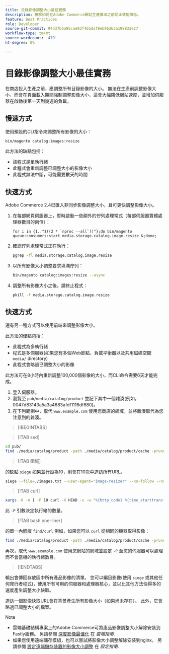 ```yaml
---
title: 目錄影像調整大小最佳實務
description: 瞭解如何在Adobe Commerce網站生產推出之前防止效能降低。
feature: Best Practices
role: Developer
source-git-commit: 94d37b6a95cae93f465daf8eb96363a198833e27
workflow-type: tm+mt
source-wordcount: '479'
ht-degree: 0%

---
```



# 目錄影像調整大小最佳實務

在商店投入生產之前，應調整所有目錄影像的大小。 無法在生產前調整影像大小，而會在頁面載入期間強制調整影像大小，這會大幅降低網站速度，並增加伺服器在啟動後第一天到幾週的負載。

## 慢速方式

使用預設的CLI指令來調整所有影像的大小：

```bash
bin/magento catalog:images:resize
```

此方法的缺點包括：

- 該程式是單執行緒
- 此程式會重新調整已調整大小的影像大小
- 此程式無法中斷，可能需要數天的時間

## 快速方式

Adobe Commerce 2.4已匯入非同步影像調整大小，且可更快調整影像大小。

1. 在每部網頁伺服器上，暫時啟動一些額外的佇列處理常式（每部伺服器實體處理器數目的兩倍）：

   ```bsh
   for i in {1.."$((2 * `nproc --all`))"};do bin/magento queue:consumers:start media.storage.catalog.image.resize &;done;
   ```

1. 確認佇列處理常式正在執行：

   ```bash
   pgrep -fl media.storage.catalog.image.resize
   ```

1. 以所有影像大小調整要求填滿佇列：

   ```bash
   bin/magento catalog:images:resize --async
   ```

1. 調整所有影像大小之後，請終止程式：

   ```bash
   pkill -f media.storage.catalog.image.resize
   ```

## 快速方式

還有另一種方式可以使用前端來調整影像大小。

此方法的優點包括：

- 此程式為多執行緒
- 程式是多伺服器(如果您有多個Web節點、負載平衡器以及共用磁碟空間 `media/` directory)
- 此程式會略過已調整大小的影像

此方法可在8小時內重新調整100,000個影像的大小，而CLI命令需要6天才能完成。

1. 登入伺服器。
1. 瀏覽至 `pub/media/catalog/product` 並記下其中一個雜湊(例如，0047d83143a5a3a4683afdf1116df680)。
1. 在下列範例中，取代 `www.example.com` 使用您商店的網域，並將雜湊取代為您注意到的雜湊。

>[!BEGINTABS]

>[!TAB sed]

```bash
cd pub/
find ./media/catalog/product -path ./media/catalog/product/cache -prune -o -type f -print | sed 's~./media/catalog/product/~https://www.example.com/media/catalog/product/cache/0047d83143a5a3a4683afdf1116df680/~g' > images.txt
```

>[!TAB 圍城]

的缺點 `siege` 如果並行設為10，則會在10次中造訪所有URL。

```bash
siege --file=./images.txt --user-agent="image-resizer" --no-follow --no-parser --concurrent=10 --reps=once
```

>[!TAB curl]

```bash
xargs -0 -n 1 -P 10 curl -X HEAD -s -w "%{http_code} %{time_starttransfer} %{url_effective}\n" < <(tr \\n \\0 <images.txt)
```

此 `-P` 引數決定執行緒的數量。

>[!TAB bash one-liner]

的單一內嵌版 `find/curl` 例如，如果您可以 `curl` 從相同的機器取得影像：

```bash
find ./media/catalog/product -path ./media/catalog/product/cache -prune -o -type f -print | sed 's~./media/catalog/product/~https://www.example.com/media/catalog/product/cache/0047d83143a5a3a4683afdf1116df680/~g' | xargs -n 1 -P 10 curl -X HEAD -s -w "%{http_code} %{time_starttransfer} %{url_effective}\n"
```

再次，取代 `www.example.com` 使用您網站的網域並設定 `-P` 至您的伺服器可以處理而不會當機的執行緒數目。

>[!ENDTABS]

輸出會傳回存放區中所有產品影像的清單。 您可以編目影像(使用 `siege` 或其他任何爬行者程式)，使用所有可用的伺服器和處理器核心，並以比其他方法快得多的速度產生調整大小快取。

造訪一個影像快取URL會在背景產生所有影像大小（如果尚未存在）。 此外，它會略過已調整大小的檔案。

>[!NOTE]
>
>- 雲端基礎結構專案上的Adobe Commerce可將產品影像調整大小解除安裝到Fastly服務。 另請參閱 [深度影像最佳化](https://experienceleague.adobe.com/docs/commerce-cloud-service/user-guide/cdn/fastly-image-optimization.html?lang=en#deep-image-optimization) 在 _雲端指南_.
>- 如果您使用遠端儲存模組，也可以嘗試將影像大小調整解除安裝到nginx。 另請參閱 [設定遠端儲存裝置的影像大小調整](https://experienceleague.adobe.com/docs/commerce-operations/configuration-guide/storage/remote-storage/remote-storage-image-resize.html) 在 _設定指南_.
